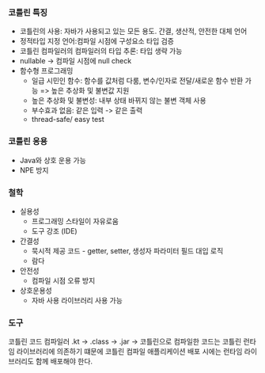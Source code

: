 ### 코틀린 특징
* 코틀린의 사용: 자바가 사용되고 있는 모든 용도. 간결, 생산적, 안전한 대체 언어
* 정적타입 지정 언어:컴파일 시점에 구성요소 타입 검증
* 코틀린 컴파일러의 컴파일러의 타입 추론: 타입 생략 가능
* nullable -> 컴파일 시점에 null check
* 함수형 프로그래밍
    * 일급 시민인 함수: 함수를 값처럼 다룸, 변수/인자로 전달/새로운 함수 반환 가능 => 높은 추상화 및 불변값 지원
    * 높은 추상화 및 불변성: 내부 상태 바뀌지 않는 불변 객체 사용
    * 부수효과 없음: 같은 입력 -> 같은 출력
    * thread-safe/ easy test

### 코틀린 응용 
 
* Java와 상호 운용 가능
* NPE 방지

### 철학
* 실용성
    * 프로그래밍 스타일이 자유로움
    * 도구 강조 (IDE)
* 간결성
    * 묵시적 제공 코드 - getter, setter, 생성자 파라미터 필드 대입 로직 
    * 람다
* 안전성
    * 컴파일 시점 오류 방지
* 상호운용성
    * 자바 사용 라이브러리 사용 가능

### 도구
코틀린 코드 컴파일러
 .kt -> .class -> .jar -> 
코틀린으로 컴파일한 코드는 코틀린 런타임 라이브러리에 의존하기 떄문에 코틀린 컴파일 애플리케이션 배포 시에는 런타임 라이브러리도 함께 배포해야 한다.
